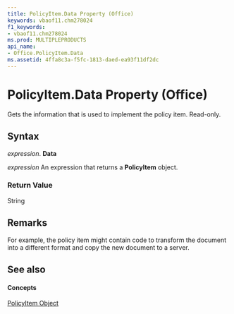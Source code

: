 ```yaml
---
title: PolicyItem.Data Property (Office)
keywords: vbaof11.chm278024
f1_keywords:
- vbaof11.chm278024
ms.prod: MULTIPLEPRODUCTS
api_name:
- Office.PolicyItem.Data
ms.assetid: 4ffa8c3a-f5fc-1813-daed-ea93f11df2dc
---
```



# PolicyItem.Data Property (Office)

Gets the information that is used to implement the policy item. Read-only.


## Syntax

 _expression_. **Data**

 _expression_ An expression that returns a **PolicyItem** object.


### Return Value

String


## Remarks

For example, the policy item might contain code to transform the document into a different format and copy the new document to a server.


## See also


#### Concepts


[PolicyItem Object](policyitem-object-office.md)

